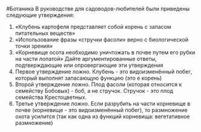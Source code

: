 #Ботаника 
В руководстве для садоводов-любителей были приведены следующие утверждения: 
1. «Клубень картофеля представляет собой корень с запасом питательных веществ» 
2. «Использование фразы «стручки фасоли» верно с биологической точки зрения»
3. «Корневище осота необходимо уничтожать в почве путем его рубки на части лопатой»
Дайте аргументированные ответы, подтверждающие или опровергающие эти утверждения
1. Первое утверждение ложно. Клубень - это видоизменённый побег, который выполнят запасающую функцию (это е корень)
2. Второй утверждение ложно. Плод фасоли (которая относится к семейству Бобовых) - боб, а не стручок. Стручок - это плод семейства Крестоцветных. 
3. Третье утверждение ложно. Если разрубить на части корневище в почве (корневище - это видоизменённый побег), то размножение охота усилится (так как одна из функций корневища: вегетативное размножение)